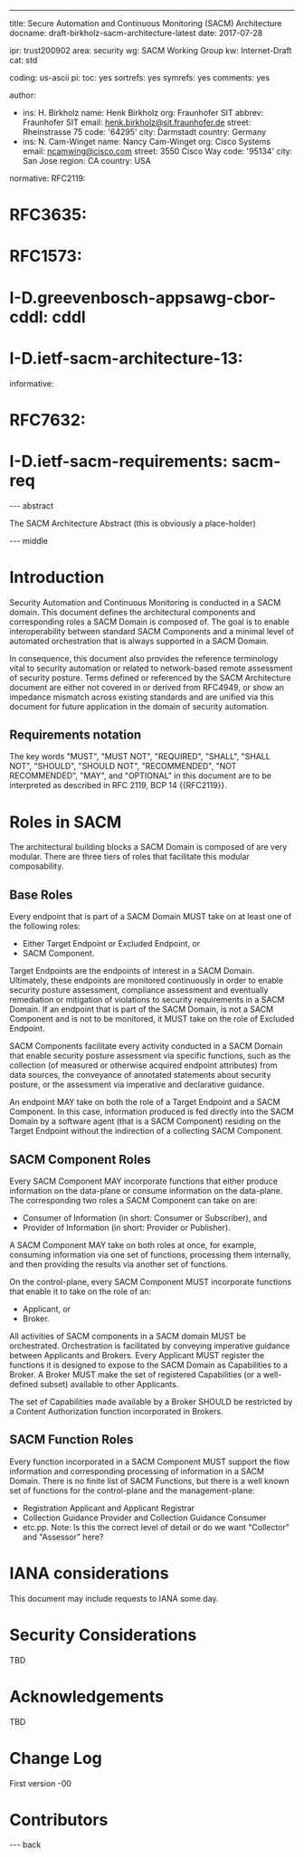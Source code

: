 ---
title: Secure Automation and Continuous Monitoring (SACM) Architecture
docname: draft-birkholz-sacm-architecture-latest
date: 2017-07-28

ipr: trust200902
area: security
wg: SACM Working Group
kw: Internet-Draft
cat: std

coding: us-ascii
pi:
   toc: yes
   sortrefs: yes
   symrefs: yes
   comments: yes

author:
- ins: H. Birkholz
  name: Henk Birkholz
  org: Fraunhofer SIT
  abbrev: Fraunhofer SIT
  email: henk.birkholz@sit.fraunhofer.de
  street: Rheinstrasse 75
  code: '64295'
  city: Darmstadt
  country: Germany
- ins: N. Cam-Winget
  name: Nancy Cam-Winget
  org: Cisco Systems
  email: ncamwing@cisco.com
  street: 3550 Cisco Way
  code: '95134'
  city: San Jose
  region: CA
  country: USA

normative:
  RFC2119:
#  RFC3635:
#  RFC1573:
#  I-D.greevenbosch-appsawg-cbor-cddl: cddl
#  I-D.ietf-sacm-architecture-13:

informative:
#  RFC7632:
#  I-D.ietf-sacm-requirements: sacm-req

--- abstract

The SACM Architecture Abstract (this is obviously a place-holder)

--- middle

# Introduction

Security Automation and Continuous Monitoring is conducted in a SACM domain. This document defines
the architectural components and corresponding roles a SACM Domain is composed of. The goal is to
enable interoperability between standard SACM Components and a minimal level of automated
orchestration that is always supported in a SACM Domain.

In consequence, this document also provides the reference terminology vital to security automation
or related to network-based remote assessment of security posture. Terms defined or referenced by
the SACM Architecture document are either not covered in or derived from RFC4949, or show an
impedance mismatch across existing standards and are unified via this document for future
application in the domain of security automation.

## Requirements notation

The key words "MUST", "MUST NOT", "REQUIRED", "SHALL", "SHALL NOT",
"SHOULD", "SHOULD NOT", "RECOMMENDED", "NOT RECOMMENDED", "MAY", and
"OPTIONAL" in this document are to be interpreted as described in RFC
2119, BCP 14 {{RFC2119}}.

# Roles in SACM

The architectural building blocks a SACM Domain is composed of are very modular. There are three
tiers of roles that facilitate this modular composability.

## Base Roles

Every endpoint that is part of a SACM Domain MUST take on at least one of the following roles:

* Either Target Endpoint or Excluded Endpoint, or
* SACM Component.

Target Endpoints are the endpoints of interest in a SACM Domain. Ultimately, these endpoints are
monitored continuously in order to enable security posture assessment, compliance assessment and
eventually remediation or mitigation of violations to security requirements in a SACM Domain. If an
endpoint that is part of the SACM Domain, is not a SACM Component and is not to be monitored, it
MUST take on the role of Excluded Endpoint.

SACM Components facilitate every activity conducted in a SACM Domain that enable security posture
assessment via specific functions, such as the collection (of measured or otherwise acquired
endpoint attributes) from data sources, the conveyance of annotated statements about security
posture, or the assessment via imperative and declarative guidance.

An endpoint MAY take on both the role of a Target Endpoint and a SACM Component. In this case,
information produced is fed directly into the SACM Domain by a software agent (that is a SACM
Component) residing on the Target Endpoint without the indirection of a collecting SACM Component.

## SACM Component Roles

Every SACM Component MAY incorporate functions that either produce information on the data-plane or
consume information on the data-plane. The corresponding two roles a SACM Component can take on are:

* Consumer of Information (in short: Consumer or Subscriber), and
* Provider of Information (in short: Provider or Publisher).

A SACM Component MAY take on both roles at once, for example, consuming information via one set of
functions, processing them internally, and then providing the results via another set of functions.

On the control-plane, every SACM Component MUST incorporate functions that enable it to take on the
role of an:

* Applicant, or
* Broker.

All activities of SACM components in a SACM domain MUST be orchestrated. Orchestration is
facilitated by conveying imperative guidance between Applicants and Brokers. Every Applicant MUST
register the functions it is designed to expose to the SACM Domain as Capabilities to a Broker. A
Broker MUST make the set of registered Capabilities (or a well-defined subset) available to other Applicants.

The set of Capabilities made available by a Broker SHOULD be restricted by a Content Authorization
function incorporated in Brokers.

## SACM Function Roles

Every function incorporated in a SACM Component MUST support the flow information and corresponding
processing of information in a SACM Domain. There is no finite list of SACM Functions, but there is a
well known set of functions for the control-plane and the management-plane:

* Registration Applicant and Applicant Registrar
* Collection Guidance Provider and Collection Guidance Consumer
* etc.pp. Note: Is this the correct level of detail or do we want "Collector" and "Assessor" here?

#  IANA considerations

This document may include requests to IANA some day.

#  Security Considerations

TBD

#  Acknowledgements

TBD

#  Change Log

First version -00

# Contributors

--- back
